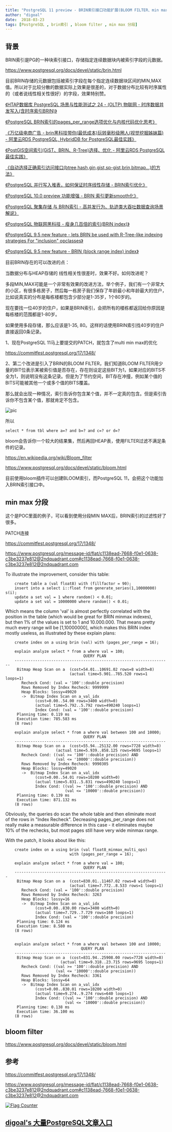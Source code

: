 ```yaml
---
title: "PostgreSQL 11 preview - BRIN索引接口功能扩展(BLOOM FILTER、min max分段)"
author: "digoal"
date:  2018-03-23
tags: [PostgreSQL , brin索引 , bloom filter , min max 分段]
---
```

## 背景             
BRIN索引是PG的一种块索引接口，存储指定连续数据块内被索引字段的元数据。  
  
https://www.postgresql.org/docs/devel/static/brin.html  
  
目前BRIN存储的元数据包括被索引字段在每个指定连续数据块区间的MIN,MAX值。所以对于比较分散的数据实际上效果是很差的，对于数据分布比较有时序属性的（或者说线性相关性很好）的字段，效果特别赞。  
  
[《HTAP数据库 PostgreSQL 场景与性能测试之 24 - (OLTP) 物联网 - 时序数据并发写入(含时序索引BRIN)》](../201711/20171107_25.md)    
  
[《PostgreSQL BRIN索引的pages_per_range选项优化与内核代码优化思考》](../201708/20170824_01.md)    
  
[《万亿级电商广告 - brin黑科技带你(最低成本)玩转毫秒级圈人(视觉挖掘姊妹篇) - 阿里云RDS PostgreSQL, HybridDB for PostgreSQL最佳实践》](../201708/20170823_01.md)    
  
[《PostGIS空间索引(GiST、BRIN、R-Tree)选择、优化 - 阿里云RDS PostgreSQL最佳实践》](../201708/20170820_01.md)    
  
[《自动选择正确索引访问接口(btree,hash,gin,gist,sp-gist,brin,bitmap...)的方法》](../201706/20170617_01.md)    
  
[《PostgreSQL 并行写入堆表，如何保证时序线性存储 - BRIN索引优化》](../201706/20170611_02.md)    
  
[《PostgreSQL 10.0 preview 功能增强 - BRIN 索引更新smooth化》](../201704/20170405_01.md)    
  
[《PostgreSQL 聚集存储 与 BRIN索引 - 高并发行为、轨迹类大吞吐数据查询场景解说》](../201702/20170219_01.md)    
  
[《PostgreSQL 物联网黑科技 - 瘦身几百倍的索引(BRIN index)》](../201604/20160414_01.md)    
  
[《PostgreSQL 9.5 new feature - lets BRIN be used with R-Tree-like indexing strategies For "inclusion" opclasses》](../201505/20150526_01.md)    
  
[《PostgreSQL 9.5 new feature - BRIN (block range index) index》](../201504/20150419_01.md)    
  
目前BRIN存在的可以改进的点：  
  
当数据分布与HEAP存储的 线性相关性很差时，效果不好。如何改进呢？  
  
多段MIN,MAX可能是一个非常有效果的改进方法，举个例子，我们有一个非常大的小区，有很多栋房子，然后每一栋房子我们保存了年龄最小和年龄最大的住户，比如说真实的分布是每栋楼都包含少部分是1-35岁，1个80岁的。  
  
现在要找一位40岁的住户，如果是BRIN索引，会把所有的楼栋都返回给你原因是每栋楼的范围都是1-80岁。  
  
如果使用多段存储，那么应该是1-35, 80。这样的话使用BRIN索引找40岁的住户直接返回0条记录。  
  
1、现在PostgreSQL 11马上要提交的PATCH，就包含了multi min max的优化  
  
https://commitfest.postgresql.org/17/1348/    
  
2、第二个改进是引入了BRIN的BLOOM FILTER，我们知道BLOOM FILTER用少量的BIT位表示某被索引值是否存在，存在则设定这些BIT为1，如果对应的BITS不全为1，则说明没有这条记录。但是为了节约空间，BIT存在冲撞，例如某个值的BITS可能被其他一个或多个值的BITS覆盖。  
  
那么就会出现一种情况，索引告诉你包含某个值，并不一定真的包含。但是索引告诉你不包含某个值，那就肯定不包含。  
   
![pic](20180323_05_pic_001.jpg)  
  
所以  
  
```  
select * from tbl where a=? and b=? and c=? or d=?  
```  
  
bloom会告诉你一个较大的结果集，然后再回HEAP表，使用FILTER过滤不满足条件的记录。  
  
https://en.wikipedia.org/wiki/Bloom_filter  
  
https://www.postgresql.org/docs/devel/static/bloom.html  
  
目前使用bloom插件可以创建BLOOM索引，而PostgreSQL 11，会把这个功能加入BRIN索引接口中。  
  
## min max 分段  
这个是POC里面的例子，可以看到使用分段MIN MAX后，BRIN索引的过滤性好了很多。  

PATCH连接  
  
https://commitfest.postgresql.org/17/1348/    
  
https://www.postgresql.org/message-id/flat/c1138ead-7668-f0e1-0638-c3be3237e812@2ndquadrant.com#c1138ead-7668-f0e1-0638-c3be3237e812@2ndquadrant.com  
  
To illustrate the improvement, consider this table:  
  
```  
    create table a (val float8) with (fillfactor = 90);  
    insert into a select i::float from generate_series(1,10000000) s(i);  
    update a set val = 1 where random() < 0.01;  
    update a set val = 10000000 where random() < 0.01;  
```  
  
Which means the column 'val' is almost perfectly correlated with the  
position in the table (which would be great for BRIN minmax indexes),  
but then 1% of the values is set to 1 and 10.000.000. That means pretty  
much every range will be [1,10000000], which makes this BRIN index  
mostly useless, as illustrated by these explain plans:  
  
```  
    create index on a using brin (val) with (pages_per_range = 16);  
  
    explain analyze select * from a where val = 100;  
                                  QUERY PLAN  
    --------------------------------------------------------------------  
     Bitmap Heap Scan on a  (cost=54.01..10691.02 rows=8 width=8)  
                            (actual time=5.901..785.520 rows=1 loops=1)  
       Recheck Cond: (val = '100'::double precision)  
       Rows Removed by Index Recheck: 9999999  
       Heap Blocks: lossy=49020  
       ->  Bitmap Index Scan on a_val_idx  
             (cost=0.00..54.00 rows=3400 width=0)  
             (actual time=5.792..5.792 rows=490240 loops=1)  
             Index Cond: (val = '100'::double precision)  
     Planning time: 0.119 ms  
     Execution time: 785.583 ms  
    (8 rows)  
  
    explain analyze select * from a where val between 100 and 10000;  
                                  QUERY PLAN  
    ------------------------------------------------------------------  
     Bitmap Heap Scan on a  (cost=55.94..25132.00 rows=7728 width=8)  
                      (actual time=5.939..858.125 rows=9695 loops=1)  
       Recheck Cond: ((val >= '100'::double precision) AND  
                      (val <= '10000'::double precision))  
       Rows Removed by Index Recheck: 9990305  
       Heap Blocks: lossy=49020  
       ->  Bitmap Index Scan on a_val_idx  
             (cost=0.00..54.01 rows=10200 width=0)  
             (actual time=5.831..5.831 rows=490240 loops=1)  
             Index Cond: ((val >= '100'::double precision) AND  
                          (val <= '10000'::double precision))  
     Planning time: 0.139 ms  
     Execution time: 871.132 ms  
    (8 rows)  
```  
  
Obviously, the queries do scan the whole table and then eliminate most  
of the rows in "Index Recheck". Decreasing pages_per_range does not  
really make a measurable difference in this case - it eliminates maybe  
10% of the rechecks, but most pages still have very wide minmax range.  
  
With the patch, it looks about like this:  
  
```  
    create index on a using brin (val float8_minmax_multi_ops)  
                            with (pages_per_range = 16);  
  
    explain analyze select * from a where val = 100;  
                                  QUERY PLAN  
    -------------------------------------------------------------------  
     Bitmap Heap Scan on a  (cost=830.01..11467.02 rows=8 width=8)  
                            (actual time=7.772..8.533 rows=1 loops=1)  
       Recheck Cond: (val = '100'::double precision)  
       Rows Removed by Index Recheck: 3263  
       Heap Blocks: lossy=16  
       ->  Bitmap Index Scan on a_val_idx  
             (cost=0.00..830.00 rows=3400 width=0)  
             (actual time=7.729..7.729 rows=160 loops=1)  
             Index Cond: (val = '100'::double precision)  
     Planning time: 0.124 ms  
     Execution time: 8.580 ms  
    (8 rows)  
  
  
    explain analyze select * from a where val between 100 and 10000;  
                                 QUERY PLAN  
    ------------------------------------------------------------------  
     Bitmap Heap Scan on a  (cost=831.94..25908.00 rows=7728 width=8)  
                        (actual time=9.318..23.715 rows=9695 loops=1)  
       Recheck Cond: ((val >= '100'::double precision) AND  
                      (val <= '10000'::double precision))  
       Rows Removed by Index Recheck: 3361  
       Heap Blocks: lossy=64  
       ->  Bitmap Index Scan on a_val_idx  
             (cost=0.00..830.01 rows=10200 width=0)  
             (actual time=9.274..9.274 rows=640 loops=1)  
             Index Cond: ((val >= '100'::double precision) AND  
                          (val <= '10000'::double precision))  
     Planning time: 0.138 ms  
     Execution time: 36.100 ms  
    (8 rows)  
```  
  
## bloom filter  
  
https://www.postgresql.org/docs/devel/static/bloom.html  
  
## 参考    
    
https://commitfest.postgresql.org/17/1348/    
  
https://www.postgresql.org/message-id/flat/c1138ead-7668-f0e1-0638-c3be3237e812@2ndquadrant.com#c1138ead-7668-f0e1-0638-c3be3237e812@2ndquadrant.com  
  
  
<a rel="nofollow" href="http://info.flagcounter.com/h9V1"  ><img src="http://s03.flagcounter.com/count/h9V1/bg_FFFFFF/txt_000000/border_CCCCCC/columns_2/maxflags_12/viewers_0/labels_0/pageviews_0/flags_0/"  alt="Flag Counter"  border="0"  ></a>  
  
  
  
  
  
  
## [digoal's 大量PostgreSQL文章入口](https://github.com/digoal/blog/blob/master/README.md "22709685feb7cab07d30f30387f0a9ae")
  
